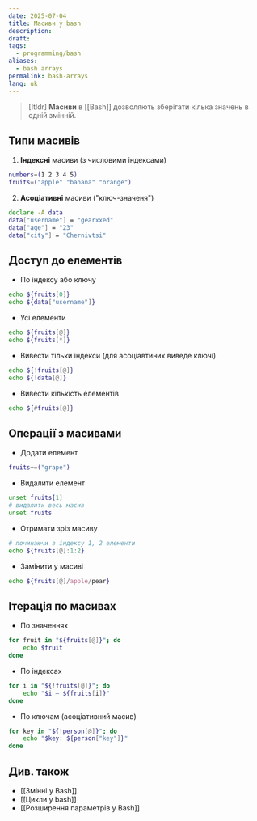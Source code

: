 ```yaml
---
date: 2025-07-04
title: Масиви у bash
description: 
draft: 
tags:
  - programming/bash
aliases:
  - bash arrays
permalink: bash-arrays
lang: uk
---
```


> [!tldr]
> **Масиви** в [[Bash]] дозволяють зберігати кілька значень в одній змінній.

## Типи масивів

1. **Індексні** масиви (з числовими індексами)

```bash
numbers=(1 2 3 4 5)
fruits=("apple" "banana" "orange")
```

2. **Асоціативні** масиви ("ключ-значеня")

```bash
declare -A data
data["username"] = "gearxxed"
data["age"] = "23"
data["city"] = "Chernivtsi"
```

## Доступ до елементів

- По індексу або ключу
```bash
echo ${fruits[0]}
echo ${data["username"]}
```

- Усі елементи

```bash
echo ${fruits[@]}
echo ${fruits[*]}
```

- Вивести тільки індекси (для асоціавтиних виведе ключі)

```bash
echo ${!fruits[@]}
echo ${!data[@]}
```

- Вивести кількість елементів

```bash
echo ${#fruits[@]}
```

## Операції з масивами

- Додати елемент

```bash
fruits+=("grape")
```

- Видалити елемент 

```bash
unset fruits[1]
# видалити весь масив
unset fruits
```

- Отримати зріз масиву

```bash
# починаючи з індексу 1, 2 елементи
echo ${fruits[@]:1:2} 
```

- Замінити у масиві

```bash
echo ${fruits[@]/apple/pear}
```

## Ітерація по масивах

- По значеннях

```bash
for fruit in "${fruits[@]}"; do
	echo $fruit
done
```

- По індексах

```bash
for i in "${!fruits[@]}"; do
	echo "$i — ${fruits[i]}"
done
```

- По ключам (асоціативний масив)

```bash
for key in "${!person[@]}"; do
	echo "$key: ${person["key"]}"
done
```

## Див. також

- [[Змінні у Bash]]
- [[Цикли у bash]]
- [[Розширення параметрів у Bash]]